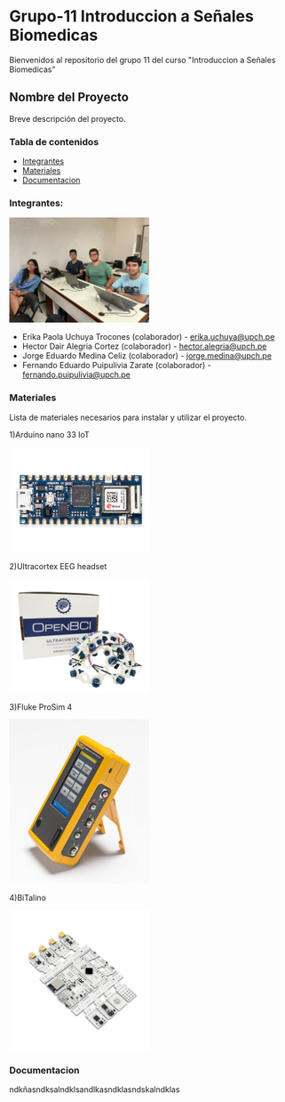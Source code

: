 # Grupo-11 Introduccion a Señales Biomedicas
Bienvenidos al repositorio del grupo 11 del curso "Introduccion a Señales Biomedicas"

## Nombre del Proyecto

Breve descripción del proyecto.

### Tabla de contenidos

- [Integrantes](#Integrantes)
- [Materiales](#Materiales)
- [Documentacion](#Documentacion)

### Integrantes:

<img src="Imagenes/integrantes.jpg" alt="Integrantes del proyecto" width="50%">

* Erika Paola Uchuya Trocones (colaborador) - erika.uchuya@upch.pe
* Hector Dair Alegria Cortez (colaborador) - hector.alegria@upch.pe
* Jorge Eduardo Medina Celiz (colaborador) - jorge.medina@upch.pe
* Fernando Eduardo Puipulivia Zarate (colaborador) - fernando.puipulivia@upch.pe

### Materiales

Lista de materiales necesarios para instalar y utilizar el proyecto.

1)Arduino nano 33 IoT

<img src="Imagenes/nano.webp" alt="Arduino Nano" width="50%">

2)Ultracortex EEG headset

<img src="Imagenes/eeg.webp" alt="Arduino Nano" width="50%">

3)Fluke ProSim 4

<img src="Imagenes/prosim.jpg" alt="Arduino Nano" width="50%">

4)BiTalino

<img src="Imagenes/bitalino.webp" alt="Arduino Nano" width="50%">


### Documentacion

ndkñasndksalndklsandlkasndklasndskalndklas
